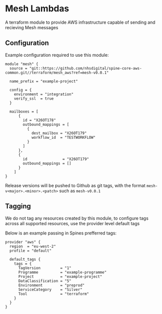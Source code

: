 # Mesh Lambdas

A terraform module to provide AWS infrastructure capable of sending and recieving Mesh messages

## Configuration

Example configuration required to use this module:

```
module "mesh" {
  source = "git::https://github.com/nhsdigital/spine-core-aws-common.git//terraform/mesh_aws?ref=mesh-v0.0.1"

  name_prefix = "example-project"

  config = {
    environment = "integration"
    verify_ssl  = true
  }

  mailboxes = [
      {
        id = "X26OT178"
        outbound_mappings = [
          {
            dest_mailbox = "X26OT179"
            workflow_id  = "TESTWORKFLOW"
          }
        ]
      },
      {
        id                = "X26OT179"
        outbound_mappings = []
      }
    ]
}
```

Release versions will be pushed to Github as git tags, with the format `mesh-v<major>.<minor>.<patch>` such as `mesh-v0.0.1`

## Tagging

We do not tag any resources created by this module, to configure tags across all supported resources, use the provider level default tags

Below is an example passing in Spines prefferred tags:

```
provider "aws" {
  region  = "eu-west-2"
  profile = "default"

  default_tags {
    tags = {
      TagVersion         = "1"
      Programme          = "example-programme"
      Project            = "example-project"
      DataClassification = "5"
      Environment        = "preprod"
      ServiceCategory    = "Silver"
      Tool               = "terraform"
    }
  }
}
```
